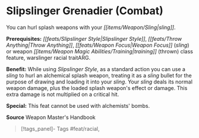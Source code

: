﻿---
cssclass: [feats]

---
# Slipslinger Grenadier (Combat)

You can hurl splash weapons with your _[[items/Weapon/Sling|sling]]_.

**Prerequisites:** _[[feats/Slipslinger Style|Slipslinger Style]]_, _[[feats/Throw Anything|Throw Anything]]_, _[[feats/Weapon Focus|Weapon Focus]]_ (_sling_) or weapon _[[items/Weapon Magic Abilities/Training|training]]_ (thrown) class feature, warslinger racial traitARG.

**Benefit:** While using _Slipslinger Style_, as a standard action you can use a _sling_ to hurl an alchemical splash weapon, treating it as a _sling_ bullet for the purpose of drawing and loading it into your _sling_. Your _sling_ deals its normal weapon damage, plus the loaded splash weapon's effect or damage. This extra damage is not multiplied on a critical hit.

**Special:** This feat cannot be used with alchemists' bombs.

**Source** Weapon Master's Handbook
>[!tags_panel]- Tags
> #feat/racial, 